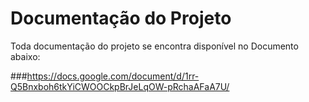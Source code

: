 # Documentação do Projeto

Toda documentação do projeto se encontra disponível no Documento abaixo:

###https://docs.google.com/document/d/1rr-Q5Bnxboh6tkYiCWOOCkpBrJeLqOW-pRchaAFaA7U/